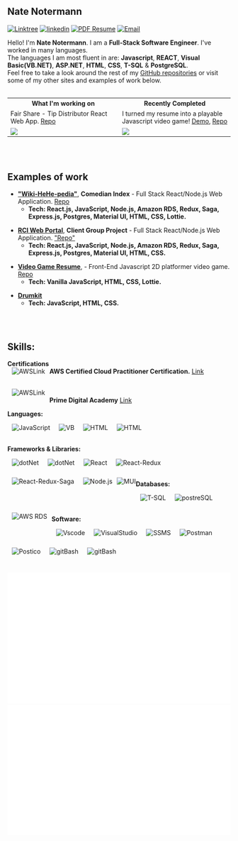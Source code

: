 ## Nate Notermann
<a href='https://linktr.ee/natenotermann'><img alt="Linktree" src="https://img.shields.io/badge/linktree-%2350B812 .svg?style=for-the-badge&logo=linktree&logoColor=white" height='30px'/></a> <!-- LinkedTree --> 
<a href='https://www.linkedin.com/in/nate-notermann/'><img alt="linkedin" src="https://img.shields.io/badge/linkedin-%230A66C2.svg?style=for-the-badge&logo=linkedin&logoColor=white" height='30px'/></a> <!-- LinkedIn --> 
<a href='https://www.dropbox.com/scl/fi/du9m9bdpvip02d3bob8rm/Nate-Notermann-Resume.pdf?rlkey=rye5t32ltk76v6h2jcspusxwj&dl=0'><img alt="PDF Resume" src="https://img.shields.io/badge/Resume-%23B81212 .svg?style=for-the-badge&logo=adobeacrobatreader&logoColor=white" height='30px' /></a> <!-- Resume --> 
<a href = "mailto: nate.notermann@gmail.com"><img alt="Email" src="https://img.shields.io/badge/Email-%23ffffff .svg?style=for-the-badge&color=lightblue&labelColor=white&logo=gmail&logoColor=red" height='30px' style="color='blue'" /></a><!-- Email -->
<br>

Hello! I'm **Nate Notermann**. I am a **Full-Stack Software Engineer**. I've worked in many languages.  
The languages I am most fluent in are: **Javascript**, **REACT**, **Visual Basic(VB.NET)**, **ASP.NET**, **HTML**, **CSS**, **T-SQL** & **PostgreSQL**.   
Feel free to take a look around the rest of my [GitHub repositories](https://github.com/NateNotermann?tab=repositories) or visit some of my other sites and examples of work below.
<br><br>


<table>
  <tr>
    <th style="width: 50%;">What I'm working on</th>
    <th style="width: 50%;">Recently Completed</th>
  </tr>
  <tr>
    <td>Fair Share - Tip Distributor React Web App. <a href="https://github.com/NateNotermann/FairShare/tree/main">Repo</a></td>
    <td>I turned my resume into a playable Javascript video game!  <a href="https://video-game-resume.netlify.app/">Demo</a>, <a href="https://github.com/NateNotermann/Video-Game-Resume'">Repo</a></a></td>
  </tr>
  <tr>

  <tr>
    <td><img src="https://raw.githubusercontent.com/NateNotermann/FairShare/main/public/images/screenshots/screenshot1.webp" align="center" style="width: 100%;"></td>
    <td><img src="https://raw.githubusercontent.com/NateNotermann/Video-Game-Resume/main/img/ReadMe/new2-ezgif.com-optimize.gif" align="center" style="width: 100%;"></td>
  </tr>
</table>
<br><br>


<!-- Shield.io badges: -->
<!-- https://shields.io/badges -->
<!-- Icon "slug" look up table: https://github.com/simple-icons/simple-icons/blob/master/slugs.md -->
<!-- Color Hex Codes: https://htmlcolorcodes.com/ -->
<!-- <img src="https://img.shields.io/badge/linktree-%2350B812 .svg?style=for-the-badge&logo=linktree&logoColor=white" />
<img src="https://img.shields.io/badge/linkedin-%230A66C2.svg?style=for-the-badge&logo=linkedin&logoColor=white" />
<img src="https://img.shields.io/badge/Resume-%23B81212 .svg?style=for-the-badge&logo=adobeacrobatreader&logoColor=white" />
<img src="https://img.shields.io/badge/Email-%23ffffff .svg?style=for-the-badge&color=lightblue&labelColor=white&logo=gmail&logoColor=red"> --> 




## Examples of work
<!-- wiki-hehe-pedia2 -->
- [**"Wiki-HeHe-pedia"**](https://wik-hehe-pedia2-f6a9fa6792b7.herokuapp.com/#/home), **Comedian Index** - Full Stack React/Node.js Web Application. [Repo](https://github.com/NateNotermann/wik-hehe-pedia-2.0)
  - **Tech: React.js, JavaScript, Node.js, Amazon RDS, Redux, Saga, Express.js, Postgres, Material UI, HTML, CSS, Lottie.**

<!-- RCI Web Portal -->
- [**RCI Web Portal**](https://rci-web-portal-acd229a7a294.herokuapp.com/#/home), 
 **Client Group Project** - Full Stack React/Node.js Web Application. ["Repo"](https://github.com/NateNotermann/RCI-Client-Project) 
  - **Tech: React.js, JavaScript, Node.js, Amazon RDS, Redux, Saga, Express.js, Postgres, Material UI, HTML, CSS.**

<!-- Video Game Resume -->
 - [**Video Game Resume**](https://video-game-resume.netlify.app/),  - Front-End Javascript 2D platformer video game. [Repo](https://github.com/NateNotermann/Video-Game-Resume)
   - **Tech: Vanilla JavaScript, HTML, CSS, Lottie.**

<!-- Drumkit -->
 - [**Drumkit**](https://natenotermann.github.io)
   - **Tech: JavaScript, HTML, CSS.**






<br><br>

## Skills:
**Certifications**    
<a href="https://www.primeacademy.io/" target="_blank"> <img align="left" alt="AWSLink" height ="42px"  src="https://images.credly.com/size/340x340/images/00634f82-b07f-4bbd-a6bb-53de397fc3a6/image.png" style="margin-right: 10px; margin-left: 10px;"></a> **AWS Certified Cloud Practitioner Certification.** [Link](https://www.credly.com/badges/9848e3dc-982e-4f7e-a8d8-6f08b42e0f48/linked_in_profile)     
<br>  

<a href="https://www.credly.com/badges/9848e3dc-982e-4f7e-a8d8-6f08b42e0f48/linked_in_profile" target="_blank"> <img align="left" alt="AWSLink" height ="42px" src="https://coursereport-s3-production.global.ssl.fastly.net/uploads/school/logo/157/original/prime-20logo-20color.png" style="margin-right: 10px; margin-left: 10px;"></a>   
**Prime Digital Academy** [Link](https://www.credly.com/badges/9848e3dc-982e-4f7e-a8d8-6f08b42e0f48/linked_in_profile)   

 
**Languages:** 
<!-- javascript -->
<a href="https://www.javascript.com/" target="_blank"> <img align="left" alt="JavaScript" height ="42px"  src="https://upload.wikimedia.org/wikipedia/commons/9/99/Unofficial_JavaScript_logo_2.svg" style="margin-right: 10px; margin-left: 10px;"> </a>

<!-- Visual Basic -->
<a href="https://learn.microsoft.com/en-us/dotnet/visual-basic/" target="_blank"> <img align="left" alt="VB" height ="42px" src="https://upload.wikimedia.org/wikipedia/commons/thumb/4/40/VB.NET_Logo.svg/120px-VB.NET_Logo.svg.png" style="margin-right: 10px; margin-left: 10px;"></a>

<!-- HTML -->
<a href="https://html.com/about/" target="_blank"> <img align="left" alt="HTML" height ="42px"  src="https://upload.wikimedia.org/wikipedia/commons/thumb/6/61/HTML5_logo_and_wordmark.svg/1024px-HTML5_logo_and_wordmark.svg.png" style="margin-right: 10px; margin-left: 10px;"> </a>

<!-- CSS -->
<a href="https://en.wikipedia.org/wiki/CSS" target="_blank"> <img align="left" alt="HTML" height ="42px"  
src="https://upload.wikimedia.org/wikipedia/commons/thumb/d/d5/CSS3_logo_and_wordmark.svg/1024px-CSS3_logo_and_wordmark.svg.png" style="margin-right: 10px; margin-left: 10px;"> </a>

<br><br>

**Frameworks & Libraries:** 
<!-- .NET -->
<a href="https://dotnet.microsoft.com/en-us/learn/dotnet/what-is-dotnet" target="_blank"> <img align="left" alt="dotNet" height ="42px" src="https://upload.wikimedia.org/wikipedia/commons/thumb/7/7d/Microsoft_.NET_logo.svg/150px-Microsoft_.NET_logo.svg.png" style="margin-right: 10px; margin-left: 10px;"></a>

<!-- ASP.NET -->
<a href="https://dotnet.microsoft.com/en-us/apps/aspnet" target="_blank"> <img align="left" alt="dotNet" height ="42px" src="https://logodix.com/logo/943216.png" style="margin-right: 10px; margin-left: 10px;"></a>

<!-- react.js -->
<a href="https://reactjs.org/" target="_blank"> <img align="left" alt="React" height ="42px" 
src="https://upload.wikimedia.org/wikipedia/commons/a/a7/React-icon.svg" style="margin-right: 10px; margin-left: 10px;"></a>

<!-- redux -->
<a href="https://react-redux.js.org/" target="_blank"> <img align="left" alt="React-Redux" height ="42px" src="https://d33wubrfki0l68.cloudfront.net/0834d0215db51e91525a25acf97433051f280f2f/c30f5/img/redux.svg" style="margin-right: 10px; margin-left: 10px;"></a>

<!-- saga -->
<a href="https://redux-saga.js.org/" target="_blank"> <img align="left" alt="React-Redux-Saga" height ="42px" src="https://redux-saga.js.org//img/Redux-Saga-Logo-Portrait.png" style="margin-right: 10px; margin-left: 10px;"></a>

<!-- node.js -->
<a href="https://nodejs.org" target="_blank"><img align="left" alt="Node.js" height ="42px" src="https://upload.wikimedia.org/wikipedia/commons/d/d9/Node.js_logo.svg" style="margin-right: 10px; margin-left: 10px;"></a>

<!-- Material UI -->
<a href="https://mui.com/" target="_blank"> <img src="https://img.icons8.com/color/480/material-ui.png" align="left" alt="MUI" height='42px'/> </a>
<br><br>

**Databases:** 
<!-- T-SQL -->
<a href="https://learn.microsoft.com/en-us/sql/t-sql/language-reference?view=sql-server-ver16" target="_blank"> <img src="https://res.cloudinary.com/hevo/image/upload/c_scale,w_448,h_250/f_auto,q_auto/v1686060391/hevo-learn-1/tsql_logo.png?_i=AA" align="left" alt="T-SQL" height='42px' style="margin-right: 10px; margin-left: 10px;"/> </a> 

<!-- PostreSQL -->
<a href="https://www.postgresql.org/" target="_blank"> <img 
src="https://upload.wikimedia.org/wikipedia/commons/thumb/2/29/Postgresql_elephant.svg/1080px-Postgresql_elephant.svg.png?20080116191800" align="left" alt="postreSQL" height='42px' style="margin-right: 10px; margin-left: 10px;"/> </a>

<!-- PostreSQL -->
<a href="https://aws.amazon.com/rds/" target="_blank"> <img 
src="https://www.logicata.com/wp-content/uploads/2020/08/Amazon-RDS@4x.png" align="left" alt="AWS RDS" margin='10px' height='42px' style="margin-right: 10px; margin-left: 10px;"/> </a>

<br><br> 

**Software:**
<!-- VSCode -->
<a href="https://code.visualstudio.com/" target="_blank"> <img src="https://upload.wikimedia.org/wikipedia/commons/9/9a/Visual_Studio_Code_1.35_icon.svg" align="left" alt="Vscode" height='42px' style="margin-right: 10px; margin-left: 10px;"/> </a>

<!-- VISUAL STUDIO -->
<a href="https://visualstudio.microsoft.com/" target="_blank"> <img align="left" alt="VisualStudio" height ="42px" src="https://upload.wikimedia.org/wikipedia/commons/thumb/2/2c/Visual_Studio_Icon_2022.svg/193px-Visual_Studio_Icon_2022.svg.png" style="margin-right: 10px; margin-left: 10px;"></a>

<!-- SSMS --> 
<a href="https://learn.microsoft.com/en-us/sql/ssms/sql-server-management-studio-ssms?view=sql-server-ver16" target="_blank"> <img align="left" alt="SSMS" height ="42px" src="https://banner2.cleanpng.com/20180614/sg/kisspng-microsoft-sql-server-sql-server-management-studio-transactional-analysis-5b2207401c5992.0038138215289567361161.jpg" style="margin-right: 10px; margin-left: 10px;"></a>

<!-- postman -->
<a href="https://www.postman.com/" target="_blank"><img align="left" alt="Postman" height ="42px"
src="https://voyager.postman.com/logo/postman-logo-icon-orange.svg" style="margin-right: 10px; margin-left: 10px;"></a>

<!-- postico -->
<a href="https://eggerapps.at/postico/" target="_blank"> <img src="https://images.g2crowd.com/uploads/product/image/large_detail/large_detail_9527e481fa86aee7aef5c962698d78ee/postico.png" align="left" alt="Postico" height='42px' style="margin-right: 10px; margin-left: 10px;"/> </a>

<!-- Git bash -->
<a href="https://git-scm.com/downloads" target="_blank"> <img 
src="https://git-scm.com/images/logos/downloads/Git-Icon-1788C.svg" align="left" alt="gitBash" height='42px' style="margin-right: 10px; margin-left: 10px;"/> </a>

<!-- Adobe CC -->
<a href="https://www.adobe.com/creativecloud.html" target="_blank"> <img 
src="https://upload.wikimedia.org/wikipedia/commons/thumb/4/4c/Adobe_Creative_Cloud_rainbow_icon.svg/1280px-Adobe_Creative_Cloud_rainbow_icon.svg.png" align="left" alt="gitBash" height='42px' style="margin-right: 10px; margin-left: 10px;"/> </a>
<br>
<br>
<br>
<br>
<br>

![Stats Overview](https://raw.githubusercontent.com/NateNotermann/github-stats-transparent/afc1a13a92e70179c22fd15de262e079fd649f49/generated/overview.svg)
![Most Used Languages](https://raw.githubusercontent.com/NateNotermann/github-stats-transparent/afc1a13a92e70179c22fd15de262e079fd649f49/generated/languages.svg)
